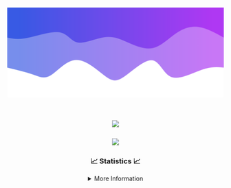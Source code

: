![Header](./IMG_4001.png)
<div align="center">

<h1 align="center">
  <a href="https://git.io/typing-svg">
    <img src="https://readme-typing-svg.herokuapp.com/?lines=Welcome+to+my+profile!+👋;JavaScript+developer.;&center=true&size=25">
  </a>
</h1>

<p align="center">
  <img src="https://lanyard.cnrad.dev/api/624702585596805130" />
</p>

### 📈 Statistics 📈
<details>
    <summary>More Information</summary>
    <br/>

<!--START_SECTION:waka-->
![Code Time](http://img.shields.io/badge/Code%20Time-10%20hrs%2012%20mins-blue)

![Profile Views](http://img.shields.io/badge/Profile%20Views-1-blue)

**🐱 My GitHub Data** 

> 📦 1.2 kB Used in GitHub's Storage 
 > 
> 🏆 24 Contributions in the Year 2023
 > 
> 🚫 Not Opted to Hire
 > 
> 📜 5 Public Repositories 
 > 
> 🔑 1 Private Repositories 
 > 
**I'm an Early 🐤** 

```text
🌞 Morning                128 commits         █████░░░░░░░░░░░░░░░░░░░░   20.65 % 
🌆 Daytime                237 commits         ██████████░░░░░░░░░░░░░░░   38.23 % 
🌃 Evening                229 commits         █████████░░░░░░░░░░░░░░░░   36.94 % 
🌙 Night                  26 commits          █░░░░░░░░░░░░░░░░░░░░░░░░   04.19 % 
```
📅 **I'm Most Productive on Thursday** 

```text
Monday                   109 commits         ████░░░░░░░░░░░░░░░░░░░░░   17.58 % 
Tuesday                  73 commits          ███░░░░░░░░░░░░░░░░░░░░░░   11.77 % 
Wednesday                115 commits         █████░░░░░░░░░░░░░░░░░░░░   18.55 % 
Thursday                 130 commits         █████░░░░░░░░░░░░░░░░░░░░   20.97 % 
Friday                   64 commits          ███░░░░░░░░░░░░░░░░░░░░░░   10.32 % 
Saturday                 62 commits          ██░░░░░░░░░░░░░░░░░░░░░░░   10.00 % 
Sunday                   67 commits          ███░░░░░░░░░░░░░░░░░░░░░░   10.81 % 
```


📊 **This Week I Spent My Time On** 

```text
🕑︎ Time Zone: America/New_York

💬 Programming Languages: 
No Activity Tracked This Week

🔥 Editors: 
No Activity Tracked This Week

🐱‍💻 Projects: 
No Activity Tracked This Week

💻 Operating System: 
No Activity Tracked This Week
```

**I Mostly Code in Java** 

```text
Java                     17 repos            █████████████████████░░░░   85.00 % 
JavaScript               2 repos             ██░░░░░░░░░░░░░░░░░░░░░░░   10.00 % 
C++                      1 repo              █░░░░░░░░░░░░░░░░░░░░░░░░   05.00 % 
```



**Timeline**

![Lines of Code chart](https://raw.githubusercontent.com/DevDipin/DevDipin/main/assets/bar_graph.png)


 Last Updated on 28/10/2023 04:11:38 UTC
<!--END_SECTION:waka-->

![Footer](./IMG_4002.png)